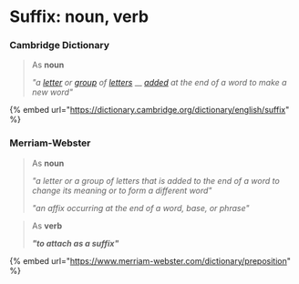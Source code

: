 # Suffix: noun, verb

### Cambridge Dictionary

> As **noun**
>
> _"a_ [_letter_](https://dictionary.cambridge.org/dictionary/english/letter) _or_ [_group_](https://dictionary.cambridge.org/dictionary/english/group) _of_ [_letters_](https://dictionary.cambridge.org/dictionary/english/capital) __ [_added_](https://dictionary.cambridge.org/dictionary/english/add) _at the end of a word to make a new word"_

{% embed url="https://dictionary.cambridge.org/dictionary/english/suffix" %}

### Merriam-Webster

> As **noun**
>
> _"a letter or a group of letters that is added to the end of a word to change its meaning or to form a different word"_
>
> _"an affix occurring at the end of a word, base, or phrase"_

> As **verb**
>
> _**"**to attach as a suffix**"**_

{% embed url="https://www.merriam-webster.com/dictionary/preposition" %}

